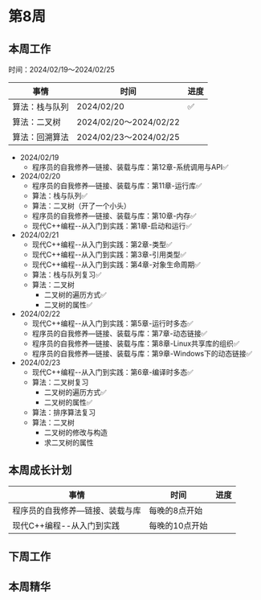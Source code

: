 # 第8周

## 本周工作

时间：2024/02/19～2024/02/25

| 事情           | 时间                   | 进度 |
| -------------- | ---------------------- | ---- |
| 算法：栈与队列 | 2024/02/20             | ✅    |
| 算法：二叉树   | 2024/02/20～2024/02/22 |      |
| 算法：回溯算法 | 2024/02/23～2024/02/25 |      |

+ 2024/02/19
  + 程序员的自我修养—链接、装载与库：第12章-系统调用与API✅
+ 2024/02/20
  + 程序员的自我修养—链接、装载与库：第11章-运行库✅
  + 算法：栈与队列✅
  + 算法：二叉树（开了一个小头）
  + 程序员的自我修养—链接、装载与库：第10章-内存✅
  + 现代C++编程--从入门到实践：第1章-启动和运行✅
+ 2024/02/21
  + 现代C++编程--从入门到实践：第2章-类型✅
  + 现代C++编程--从入门到实践：第3章-引用类型✅
  + 现代C++编程--从入门到实践：第4章-对象生命周期✅
  + 算法：栈与队列复习✅
  + 算法：二叉树
    + 二叉树的遍历方式✅
    + 二叉树的属性✅
+ 2024/02/22
  + 现代C++编程--从入门到实践：第5章-运行时多态✅
  + 程序员的自我修养—链接、装载与库：第7章-动态链接✅
  + 程序员的自我修养—链接、装载与库：第8章-Linux共享库的组织✅
  + 程序员的自我修养—链接、装载与库：第9章-Windows下的动态链接✅
+ 2024/02/23
  + 现代C++编程--从入门到实践：第6章-编译时多态✅
  + 算法：二叉树复习
    + 二叉树的遍历方式✅
    + 二叉树的属性✅
  + 算法：排序算法复习
  + 算法：二叉树
    + 二叉树的修改与构造
    + 求二叉树的属性

## 本周成长计划

| 事情                            | 时间           | 进度 |
| ------------------------------- | -------------- | ---- |
| 程序员的自我修养—链接、装载与库 | 每晚的8点开始  |      |
| 现代C++编程--从入门到实践       | 每晚的10点开始 |      |

## 下周工作

## 本周精华

